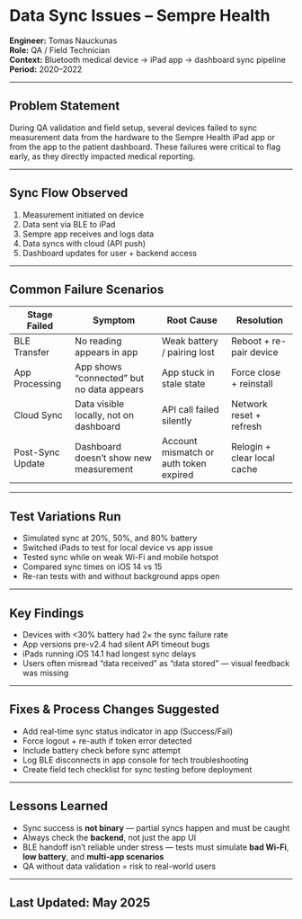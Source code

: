 # Data Sync Issues – Sempre Health  
**Engineer:** Tomas Nauckunas  
**Role:** QA / Field Technician  
**Context:** Bluetooth medical device → iPad app → dashboard sync pipeline  
**Period:** 2020–2022

---

## Problem Statement

During QA validation and field setup, several devices failed to sync measurement data from the hardware to the Sempre Health iPad app or from the app to the patient dashboard. These failures were critical to flag early, as they directly impacted medical reporting.

---

## Sync Flow Observed

1. Measurement initiated on device  
2. Data sent via BLE to iPad  
3. Sempre app receives and logs data  
4. Data syncs with cloud (API push)  
5. Dashboard updates for user + backend access

---

## Common Failure Scenarios

| Stage Failed | Symptom | Root Cause | Resolution |
|--------------|---------|-------------|------------|
| BLE Transfer | No reading appears in app | Weak battery / pairing lost | Reboot + re-pair device |
| App Processing | App shows “connected” but no data appears | App stuck in stale state | Force close + reinstall |
| Cloud Sync | Data visible locally, not on dashboard | API call failed silently | Network reset + refresh |
| Post-Sync Update | Dashboard doesn’t show new measurement | Account mismatch or auth token expired | Relogin + clear local cache |

---

## Test Variations Run

- Simulated sync at 20%, 50%, and 80% battery  
- Switched iPads to test for local device vs app issue  
- Tested sync while on weak Wi-Fi and mobile hotspot  
- Compared sync times on iOS 14 vs 15  
- Re-ran tests with and without background apps open

---

## Key Findings

- Devices with <30% battery had 2× the sync failure rate  
- App versions pre-v2.4 had silent API timeout bugs  
- iPads running iOS 14.1 had longest sync delays  
- Users often misread “data received” as “data stored” — visual feedback was missing

---

## Fixes & Process Changes Suggested

- Add real-time sync status indicator in app (Success/Fail)  
- Force logout + re-auth if token error detected  
- Include battery check before sync attempt  
- Log BLE disconnects in app console for tech troubleshooting  
- Create field tech checklist for sync testing before deployment

---

## Lessons Learned

- Sync success is **not binary** — partial syncs happen and must be caught  
- Always check the **backend**, not just the app UI  
- BLE handoff isn’t reliable under stress — tests must simulate **bad Wi-Fi**, **low battery**, and **multi-app scenarios**  
- QA without data validation = risk to real-world users

---

## Last Updated: May 2025

